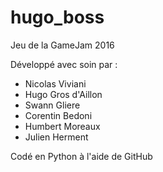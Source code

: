 # hugo_boss
Jeu de la GameJam 2016

Développé avec soin par :
  - Nicolas Viviani
  - Hugo Gros d'Aillon
  - Swann Gliere
  - Corentin Bedoni
  - Humbert Moreaux
  - Julien Herment

Codé en Python à l'aide de GitHub
